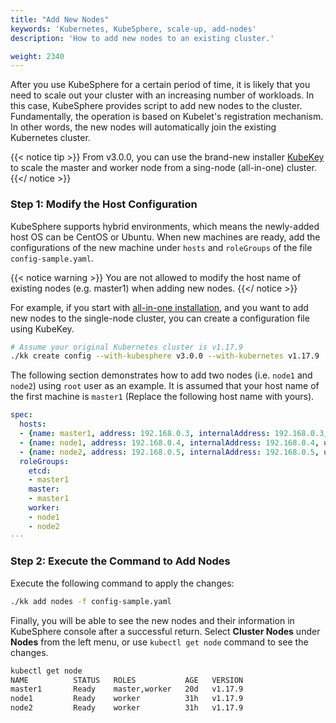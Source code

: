 ```yaml
---
title: "Add New Nodes"
keywords: 'Kubernetes, KubeSphere, scale-up, add-nodes'
description: 'How to add new nodes to an existing cluster.'

weight: 2340
---
```


After you use KubeSphere for a certain period of time, it is likely that you need to scale out your cluster with an increasing number of workloads. In this case, KubeSphere provides script to add new nodes to the cluster. Fundamentally, the operation is based on Kubelet's registration mechanism. In other words, the new nodes will automatically join the existing Kubernetes cluster.

{{< notice tip >}}
From v3.0.0, you can use the brand-new installer [KubeKey](https://github.com/kubesphere/kubekey) to scale the master and worker node from a sing-node (all-in-one) cluster.
{{</ notice >}}

### Step 1: Modify the Host Configuration

KubeSphere supports hybrid environments, which means the newly-added host OS can be CentOS or Ubuntu. When new machines are ready, add the configurations of the new machine under `hosts` and `roleGroups` of the file `config-sample.yaml`.

{{< notice warning >}}
You are not allowed to modify the host name of existing nodes (e.g. master1) when adding new nodes.
{{</ notice >}}

For example, if you start with [all-in-one installation](../../../quick-start/all-in-one-on-linux/), and you want to add new nodes to the single-node cluster, you can create a configuration file using KubeKey.

```bash
# Assume your original Kubernetes cluster is v1.17.9
./kk create config --with-kubesphere v3.0.0 --with-kubernetes v1.17.9
```

The following section demonstrates how to add two nodes (i.e. `node1` and `node2`) using `root` user as an example. It is assumed that your host name of the first machine is `master1` (Replace the following host name with yours).

```yaml
spec:
  hosts:
  - {name: master1, address: 192.168.0.3, internalAddress: 192.168.0.3, user: root, password: Qcloud@123}
  - {name: node1, address: 192.168.0.4, internalAddress: 192.168.0.4, user: root, password: Qcloud@123}
  - {name: node2, address: 192.168.0.5, internalAddress: 192.168.0.5, user: root, password: Qcloud@123}
  roleGroups:
    etcd:
    - master1
    master:
    - master1
    worker:
    - node1
    - node2
···
```

### Step 2: Execute the Command to Add Nodes

Execute the following command to apply the changes:

```bash
./kk add nodes -f config-sample.yaml
```

Finally, you will be able to see the new nodes and their information in KubeSphere console after a successful return. Select **Cluster Nodes** under **Nodes** from the left menu, or use `kubectl get node` command to see the changes.

```bash
kubectl get node
NAME          STATUS   ROLES           AGE   VERSION
master1       Ready    master,worker   20d   v1.17.9
node1         Ready    worker          31h   v1.17.9
node2         Ready    worker          31h   v1.17.9
```
